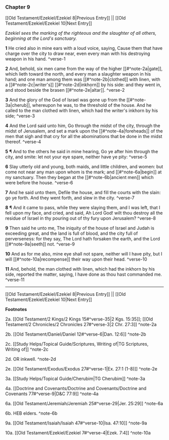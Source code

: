 ### Chapter 9

[[Old Testament/Ezekiel/Ezekiel 8|Previous Entry]]  ||  [[Old Testament/Ezekiel/Ezekiel 10|Next Entry]]

*Ezekiel sees the marking of the righteous and the slaughter of all others, beginning at the Lord's sanctuary.*

**1**  He cried also in mine ears with a loud voice, saying, Cause them that have charge over the city to draw near, even every man with his destroying weapon in his hand. ^verse-1

**2**  And, behold, six men came from the way of the higher [[#^note-2a|gate]], which lieth toward the north, and every man a slaughter weapon in his hand; and one man among them was [[#^note-2b|clothed]] with linen, with a [[#^note-2c|writer's]] [[#^note-2d|inkhorn]] by his side: and they went in, and stood beside the brasen [[#^note-2e|altar]]. ^verse-2

**3**  And the glory of the God of Israel was gone up from the [[#^note-3a|cherub]], whereupon he was, to the threshold of the house. And he called to the man clothed with linen, which had the writer's inkhorn by his side; ^verse-3

**4**  And the Lord said unto him, Go through the midst of the city, through the midst of Jerusalem, and set a mark upon the [[#^note-4a|foreheads]] of the men that sigh and that cry for all the abominations that be done in the midst thereof. ^verse-4

**5**  ¶ And to the others he said in mine hearing, Go ye after him through the city, and smite: let not your eye spare, neither have ye pity: ^verse-5

**6**  Slay utterly old and young, both maids, and little children, and women: but come not near any man upon whom is the mark; and [[#^note-6a|begin]] at my sanctuary. Then they began at the [[#^note-6b|ancient men]] which were before the house. ^verse-6

**7**  And he said unto them, Defile the house, and fill the courts with the slain: go ye forth. And they went forth, and slew in the city. ^verse-7

**8**  ¶ And it came to pass, while they were slaying them, and I was left, that I fell upon my face, and cried, and said, Ah Lord God! wilt thou destroy all the residue of Israel in thy pouring out of thy fury upon Jerusalem? ^verse-8

**9**  Then said he unto me, The iniquity of the house of Israel and Judah is exceeding great, and the land is full of blood, and the city full of perverseness: for they say, The Lord hath forsaken the earth, and the Lord [[#^note-9a|seeth]] not. ^verse-9

**10**  And as for me also, mine eye shall not spare, neither will I have pity, but I will [[#^note-10a|recompense]] their way upon their head. ^verse-10

**11**  And, behold, the man clothed with linen, which had the inkhorn by his side, reported the matter, saying, I have done as thou hast commanded me. ^verse-11


---
[[Old Testament/Ezekiel/Ezekiel 8|Previous Entry]]  ||  [[Old Testament/Ezekiel/Ezekiel 10|Next Entry]]


**Footnotes**


2a. [[Old Testament/2 Kings/2 Kings 15#^verse-35|2 Kgs. 15:35]]; [[Old Testament/2 Chronicles/2 Chronicles 27#^verse-3|2 Chr. 27:3]] ^note-2a

2b. [[Old Testament/Daniel/Daniel 12#^verse-6|Dan. 12:6]] ^note-2b

2c. [[Study Helps/Topical Guide/Scriptures, Writing of|TG Scriptures, Writing of]] ^note-2c

2d. OR inkwell. ^note-2d

2e. [[Old Testament/Exodus/Exodus 27#^verse-1|Ex. 27:1 (1-8)]] ^note-2e

3a. [[Study Helps/Topical Guide/Cherubim|TG Cherubim]] ^note-3a

4a. [[Doctrine and Covenants/Doctrine and Covenants/Doctrine and Covenants 77#^verse-9|D&C 77:9]] ^note-4a

6a. [[Old Testament/Jeremiah/Jeremiah 25#^verse-29|Jer. 25:29]] ^note-6a

6b. HEB elders. ^note-6b

9a. [[Old Testament/Isaiah/Isaiah 47#^verse-10|Isa. 47:10]] ^note-9a

10a. [[Old Testament/Ezekiel/Ezekiel 7#^verse-4|Ezek. 7:4]] ^note-10a